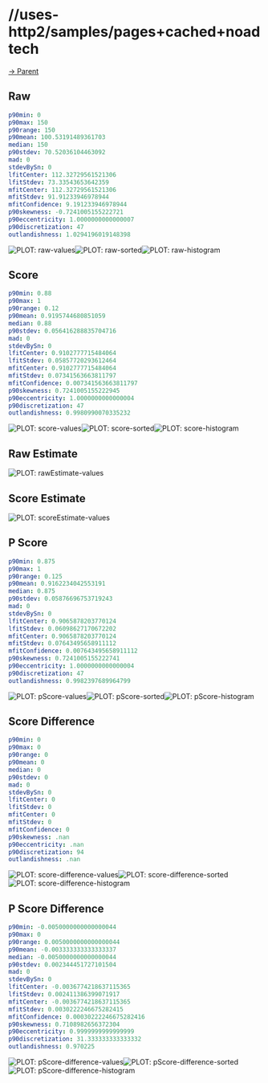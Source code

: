 
# //uses-http2/samples/pages+cached+noadtech

[→ Parent](../..)


## Raw


```yaml
p90min: 0
p90max: 150
p90range: 150
p90mean: 100.53191489361703
median: 150
p90stdev: 70.52036104463092
mad: 0
stdevBySn: 0
lfitCenter: 112.32729561521306
lfitStdev: 73.33543653642359
mfitCenter: 112.32729561521306
mfitStdev: 91.91233946978944
mfitConfidence: 9.191233946978944
p90skewness: -0.7241005155222721
p90eccentricity: 1.0000000000000007
p90discretization: 47
outlandishness: 1.0294196019148398

```

![PLOT: raw-values](./raw/values.svg)![PLOT: raw-sorted](./raw/sorted.svg)![PLOT: raw-histogram](./raw/histogram.svg)
## Score


```yaml
p90min: 0.88
p90max: 1
p90range: 0.12
p90mean: 0.9195744680851059
median: 0.88
p90stdev: 0.056416288835704716
mad: 0
stdevBySn: 0
lfitCenter: 0.9102777715484064
lfitStdev: 0.05857720293612464
mfitCenter: 0.9102777715484064
mfitStdev: 0.07341563663811797
mfitConfidence: 0.007341563663811797
p90skewness: 0.7241005155222945
p90eccentricity: 1.0000000000000004
p90discretization: 47
outlandishness: 0.9980990070335232

```

![PLOT: score-values](./score/values.svg)![PLOT: score-sorted](./score/sorted.svg)![PLOT: score-histogram](./score/histogram.svg)
## Raw Estimate

![PLOT: rawEstimate-values](./rawEstimate/values.svg)
## Score Estimate

![PLOT: scoreEstimate-values](./scoreEstimate/values.svg)
## P Score


```yaml
p90min: 0.875
p90max: 1
p90range: 0.125
p90mean: 0.9162234042553191
median: 0.875
p90stdev: 0.05876696753719243
mad: 0
stdevBySn: 0
lfitCenter: 0.9065878203770124
lfitStdev: 0.06098627170672202
mfitCenter: 0.9065878203770124
mfitStdev: 0.07643495658911112
mfitConfidence: 0.007643495658911112
p90skewness: 0.7241005155222741
p90eccentricity: 1.0000000000000004
p90discretization: 47
outlandishness: 0.9982397689964799

```

![PLOT: pScore-values](./pScore/values.svg)![PLOT: pScore-sorted](./pScore/sorted.svg)![PLOT: pScore-histogram](./pScore/histogram.svg)
## Score Difference


```yaml
p90min: 0
p90max: 0
p90range: 0
p90mean: 0
median: 0
p90stdev: 0
mad: 0
stdevBySn: 0
lfitCenter: 0
lfitStdev: 0
mfitCenter: 0
mfitStdev: 0
mfitConfidence: 0
p90skewness: .nan
p90eccentricity: .nan
p90discretization: 94
outlandishness: .nan

```

![PLOT: score-difference-values](./score-difference/values.svg)![PLOT: score-difference-sorted](./score-difference/sorted.svg)![PLOT: score-difference-histogram](./score-difference/histogram.svg)
## P Score Difference


```yaml
p90min: -0.0050000000000000044
p90max: 0
p90range: 0.0050000000000000044
p90mean: -0.003333333333333337
median: -0.0050000000000000044
p90stdev: 0.002344451727101504
mad: 0
stdevBySn: 0
lfitCenter: -0.0036774218637115365
lfitStdev: 0.002411386399071917
mfitCenter: -0.0036774218637115365
mfitStdev: 0.0030222246675282415
mfitConfidence: 0.00030222246675282416
p90skewness: 0.7108982656372304
p90eccentricity: 0.9999999999999999
p90discretization: 31.333333333333332
outlandishness: 0.970225

```

![PLOT: pScore-difference-values](./pScore-difference/values.svg)![PLOT: pScore-difference-sorted](./pScore-difference/sorted.svg)![PLOT: pScore-difference-histogram](./pScore-difference/histogram.svg)